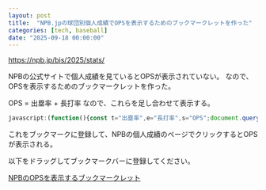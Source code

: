 ```yaml
---
layout: post
title:  "NPB.jpの球団別個人成績でOPSを表示するためのブックマークレットを作った"
categories: [tech, baseball]
date: "2025-09-18 00:00:00"
---
```


<https://npb.jp/bis/2025/stats/>

NPBの公式サイトで個人成績を見ているとOPSが表示されていない。
なので、OPSを表示するためのブックマークレットを作った。

OPS = 出塁率 + 長打率 なので、これらを足し合わせて表示する。

```javascript
javascript:(function(){const t="出塁率",e="長打率",s="OPS";document.querySelectorAll("table").forEach(r=>{let n=-1,o=-1,l=null,c=!1;const a=r.querySelectorAll("th");if(0===a.length)return;a.forEach((s,a)=>{const i=s.textContent.trim();i.includes(t)&&(n=a,l=s.closest("tr")),i.includes(e)&&(o=a),i===s&&c==!0}),l&&-1!==n&&-1!==o&&!c&&(l.insertAdjacentHTML("beforeend",`<th>${s}</th>`),(()=>{const t=Array.from(r.querySelectorAll("tr")),s=t.indexOf(l);t.slice(s+1).filter(t=>!t.querySelector("th")).forEach(t=>{const s=t.cells[n],l=t.cells[o];if(!s||!l)return void t.insertAdjacentHTML("beforeend","<td>-</td>");const c=parseFloat(s.textContent),a=parseFloat(l.textContent);let i;i=isNaN(c)||isNaN(a)?"-":(.001*(1e3*c+1e3*a)).toFixed(3).replace(/^0/,""),t.insertAdjacentHTML("beforeend",`<td>${i}</td>`)})})())})})();
```

これをブックマークに登録して、NPBの個人成績のページでクリックするとOPSが表示される。

以下をドラッグしてブックマークバーに登録してください。

<a href="javascript:(function(){const t=%22%E5%87%BA%E5%A1%8D%E7%8E%87%22,e=%22%E9%95%B7%E6%89%93%E7%8E%87%22,s=%22OPS%22;document.querySelectorAll(%22table%22).forEach(r=>{let n=-1,o=-1,l=null,c=!1;const a=r.querySelectorAll(%22th%22);if(0===a.length)return;a.forEach((s,a)=>{const i=s.textContent.trim();i.includes(t)&&(n=a,l=s.closest(%22tr%22)),i.includes(e)&&(o=a),i===s&&c==!0}),l&&-1!==n&&-1!==o&&!c&&(l.insertAdjacentHTML(%22beforeend%22,`<th>${s}</th>`),(()=>{const t=Array.from(r.querySelectorAll(%22tr%22)),s=t.indexOf(l);t.slice(s+1).filter(t=>!t.querySelector(%22th%22)).forEach(t=>{const s=t.cells[n],l=t.cells[o];if(!s||!l)return void t.insertAdjacentHTML(%22beforeend%22,%22<td>-</td>%22);const c=parseFloat(s.textContent),a=parseFloat(l.textContent);let i;i=isNaN(c)||isNaN(a)?%22-%22:(.001*(1e3*c+1e3*a)).toFixed(3).replace(/^0/,%22%22),t.insertAdjacentHTML(%22beforeend%22,`<td>${i}</td>`)}))())})})})();" target="_blank">NPBのOPSを表示するブックマークレット</a>

